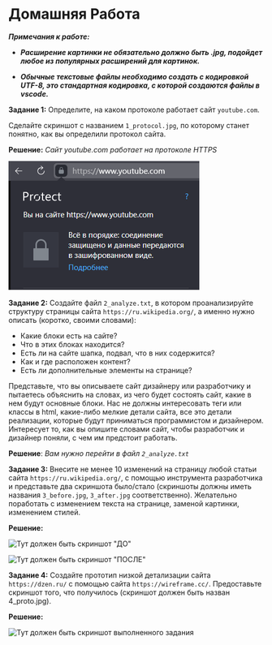 # Домашняя Работа

 ***Примечания к работе:***

- ***Расширение картинки не обязательно должно быть .jpg, подойдет любое из популярных расширений для картинок.***

- ***Обычные текстовые файлы необходимо создать с кодировкой UTF-8, это стандартная кодировка, с которой создаются файлы в vscode.***

**Задание 1:** Определите, на каком протоколе работает сайт ```youtube.com```.

Сделайте скриншот с названием ```1_protocol.jpg```, по которому станет понятно, как вы определили протокол сайта.

**Решение:** *Сайт youtube.com работает на протоколе HTTPS*

![ Тут должен быть скриншот ](1_protocol.png.png)

**Задание 2:** Создайте файл ```2_analyze.txt```, в котором проанализируйте структуру страницы сайта ```https://ru.wikipedia.org/```, а именно нужно описать (коротко, своими словами):

- Какие блоки есть на сайте? 
- Что в этих блоках находится? 
- Есть ли на сайте шапка, подвал, что в них содержится? 
- Как и где расположен контент? 
- Есть ли дополнительные элементы на странице?

Представьте, что вы описываете сайт дизайнеру или разработчику и пытаетесь объяснить на словах, из чего будет состоять сайт, какие в нем будут основные блоки. 
Нас не должны интересовать теги или классы в html, какие-либо мелкие детали сайта, все это детали реализации, которые будут приниматься программистом и дизайнером. 
Интересует то, как вы опишите словами сайт, чтобы разработчик и дизайнер поняли, с чем им предстоит работать.

**Решение**: *Вам нужно перейти в файл ``` 2_analyze.txt ```*

**Задание 3:** Внесите не менее 10 изменений на страницу любой статьи сайта ```https://ru.wikipedia.org/```, с помощью инструмента разработчика и представьте два скриншота было/стало (скриншоты должны иметь названия ```3_before.jpg```, ```3_after.jpg``` соответственно). 
Желательно поработать с изменением текста на странице, заменой картинки, изменением стилей.

**Решение:**

![ Тут должен быть скриншот "ДО" ](3_before.jpg)

![ Тут должен быть скриншот "ПОСЛЕ" ](3_after.jpg)

**Задание 4:** Создайте прототип низкой детализации сайта ```https://dzen.ru/``` с помощью сайта ```https://wireframe.cc/```. Предоставьте скриншот того, что получилось 
(скриншот должен быть назван 4_proto.jpg).

**Решение:**

![ Тут должен быть скриншот выполненного задания](4_proto.jpg)



